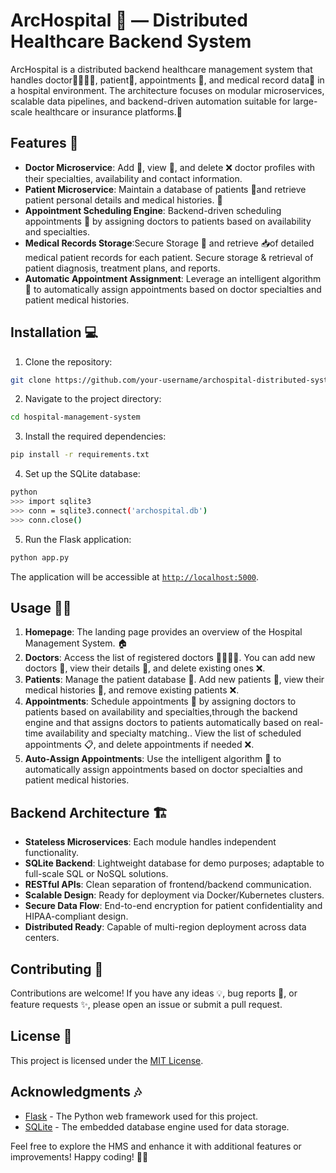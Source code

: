 # ArcHospital 🏥 — Distributed Healthcare Backend System

ArcHospital is a distributed backend healthcare management system that handles doctor👩‍⚕️👨‍⚕️, patient🧑, appointments 📅, and medical record data📝 in a hospital environment. The architecture focuses on modular microservices, scalable data pipelines, and backend-driven automation suitable for large-scale healthcare or insurance platforms.🚀


## Features 🌟

- **Doctor Microservice**: Add 👥, view 👀, and delete ❌ doctor profiles with their specialties, availability and contact information.
- **Patient Microservice**: Maintain a database of patients 🧑and retrieve patient personal details and medical histories. 📂
- **Appointment Scheduling Engine**: Backend-driven scheduling appointments 📆 by assigning doctors to patients based on availability and specialties.
- **Medical Records Storage**:Secure Storage 💾 and retrieve 📥of detailed medical patient records for each patient. Secure storage & retrieval of patient diagnosis, treatment plans, and reports.
- **Automatic Appointment Assignment**: Leverage an intelligent algorithm 🤖 to automatically assign appointments based on doctor specialties and patient medical histories.

## Installation 💻

1. Clone the repository:

```bash
git clone https://github.com/your-username/archospital-distributed-system.git
```

2. Navigate to the project directory:

```bash
cd hospital-management-system
```

3. Install the required dependencies:

```bash
pip install -r requirements.txt
```

4. Set up the SQLite database:

```bash
python
>>> import sqlite3
>>> conn = sqlite3.connect('archospital.db')
>>> conn.close()
```

5. Run the Flask application:

```bash
python app.py
```

The application will be accessible at [`http://localhost:5000`](http://localhost:5000).

## Usage 🧑‍💻

1. **Homepage**: The landing page provides an overview of the Hospital Management System. 🏠
2. **Doctors**: Access the list of registered doctors 👩‍⚕️👨‍⚕️. You can add new doctors 👥, view their details 👀, and delete existing ones ❌.
3. **Patients**: Manage the patient database 🧑. Add new patients 👥, view their medical histories 📜, and remove existing patients ❌.
4. **Appointments**: Schedule appointments 📅 by assigning doctors to patients based on availability and specialties,through the backend engine and that assigns doctors to patients automatically based on real-time availability and specialty matching.. View the list of scheduled appointments 📋, and delete appointments if needed ❌.
5. **Auto-Assign Appointments**: Use the intelligent algorithm 🤖 to automatically assign appointments based on doctor specialties and patient medical histories.

## Backend Architecture 🏗️

- **Stateless Microservices**: Each module handles independent functionality.
- **SQLite Backend**: Lightweight database for demo purposes; adaptable to full-scale SQL or NoSQL solutions.
- **RESTful APIs**: Clean separation of frontend/backend communication.
- **Scalable Design**: Ready for deployment via Docker/Kubernetes clusters.
- **Secure Data Flow**: End-to-end encryption for patient confidentiality and HIPAA-compliant design.
- **Distributed Ready**: Capable of multi-region deployment across data centers.


## Contributing 🤝

Contributions are welcome! If you have any ideas 💡, bug reports 🐛, or feature requests ✨, please open an issue or submit a pull request.

## License 📜

This project is licensed under the [MIT License](LICENSE).

## Acknowledgments 🎶

- [Flask](https://flask.palletsprojects.com/) - The Python web framework used for this project.
- [SQLite](https://www.sqlite.org/) - The embedded database engine used for data storage.

Feel free to explore the HMS and enhance it with additional features or improvements! Happy coding! 🏥✨
